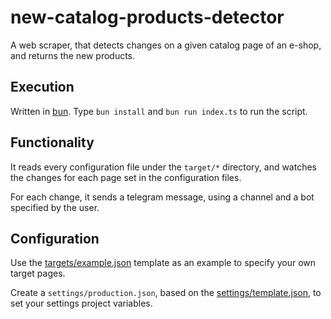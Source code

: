 # new-catalog-products-detector

A web scraper, that detects changes on a given catalog page of an e-shop, and returns the new products.

## Execution

Written in [bun](https://bun.sh/). Type `bun install` and `bun run index.ts` to run the script.

## Functionality

It reads every configuration file under the `target/*` directory, and watches the changes for each page set in the configuration files.

For each change, it sends a telegram message, using a channel and a bot specified by the user.

## Configuration

Use the [targets/example.json](targets/example.json) template as an example to specify your own target pages.

Create a `settings/production.json`, based on the [settings/template.json](settings/template.json), to set your settings project variables.
